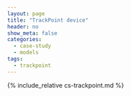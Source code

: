 ```yaml
---
layout: page
title: "TrackPoint device"
header: no
show_meta: false
categories:
  - case-study
  - models
tags:
  - trackpoint
---
```


{% include_relative cs-trackpoint.md %}
